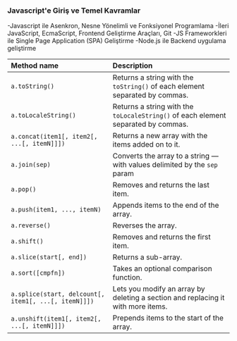 ### Javascript'e Giriş ve Temel Kavramlar

-Javascript ile Asenkron, Nesne Yönelimli ve Fonksiyonel Programlama
-İleri JavaScript, EcmaScript, Frontend Geliştirme Araçları, Git
-JS Frameworkleri ile Single Page Application (SPA) Geliştirme
-Node.js ile Backend uygulama geliştirme

<table style="text-align: left;">
        <thead>
            <tr>
                <th scope="col">Method name</th>
                <th scope="col">Description</th>
            </tr>
        </thead>
        <tbody>
            <tr>
                <td><code>a.toString()</code></td>
                <td>Returns a string with the <code>toString()</code> of each element separated by commas.</td>
            </tr>
            <tr>
                <td><code>a.toLocaleString()</code></td>
                <td>Returns a string with the <code>toLocaleString()</code> of each element separated by commas.</td>
            </tr>
            <tr>
                <td><code>a.concat(item1[, item2[, ...[, itemN]]])</code></td>
                <td>Returns a new array with the items added on to it.</td>
            </tr>
            <tr>
                <td><code>a.join(sep)</code></td>
                <td>Converts the array to a string — with values delimited by the <code>sep</code> param</td>
            </tr>
            <tr>
                <td><code>a.pop()</code></td>
                <td>Removes and returns the last item.</td>
            </tr>
            <tr>
                <td><code>a.push(item1, ..., itemN)</code></td>
                <td>Appends items to the end of the array.</td>
            </tr>
            <tr>
                <td><code>a.reverse()</code></td>
                <td>Reverses the array.</td>
            </tr>
            <tr>
                <td><code>a.shift()</code></td>
                <td>Removes and returns the first item.</td>
            </tr>
            <tr>
                <td><code>a.slice(start[, end])</code></td>
                <td>Returns a sub-array.</td>
            </tr>
            <tr>
                <td><code>a.sort([cmpfn])</code></td>
                <td>Takes an optional comparison function.</td>
            </tr>
            <tr>
                <td><code>a.splice(start, delcount[, item1[, ...[, itemN]]])</code></td>
                <td>Lets you modify an array by deleting a section and replacing it with more items.</td>
            </tr>
            <tr>
                <td><code>a.unshift(item1[, item2[, ...[, itemN]]])</code></td>
                <td>Prepends items to the start of the array.</td>
            </tr>
        </tbody>
    </table>
